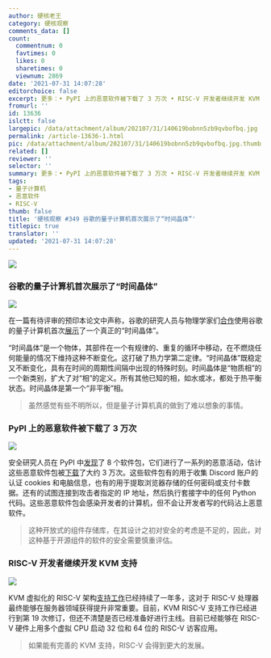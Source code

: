 ```yaml
---
author: 硬核老王
category: 硬核观察
comments_data: []
count:
  commentnum: 0
  favtimes: 0
  likes: 0
  sharetimes: 0
  viewnum: 2869
date: '2021-07-31 14:07:28'
editorchoice: false
excerpt: 更多：• PyPI 上的恶意软件被下载了 3 万次 • RISC-V 开发者继续开发 KVM 支持
fromurl: ''
id: 13636
islctt: false
largepic: /data/attachment/album/202107/31/140619bobnn5zb9qvbofbq.jpg
permalink: /article-13636-1.html
pic: /data/attachment/album/202107/31/140619bobnn5zb9qvbofbq.jpg.thumb.jpg
related: []
reviewer: ''
selector: ''
summary: 更多：• PyPI 上的恶意软件被下载了 3 万次 • RISC-V 开发者继续开发 KVM 支持
tags:
- 量子计算机
- 恶意软件
- RISC-V
thumb: false
title: '硬核观察 #349 谷歌的量子计算机首次展示了“时间晶体”'
titlepic: true
translator: ''
updated: '2021-07-31 14:07:28'
---
```


![](/data/attachment/album/202107/31/140619bobnn5zb9qvbofbq.jpg)


### 谷歌的量子计算机首次展示了“时间晶体”


![](/data/attachment/album/202107/31/140627sezaoaw10necoeaa.jpg)


在一篇有待评审的预印本论文中声称，谷歌的研究人员与物理学家们[合作](https://arxiv.org/abs/2107.13571)使用谷歌的量子计算机首次[展示](https://www.quantamagazine.org/first-time-crystal-built-using-googles-quantum-computer-20210730/)了一个真正的“时间晶体”。


“时间晶体”是一个物体，其部件在一个有规律的、重复的循环中移动，在不燃烧任何能量的情况下维持这种不断变化。这打破了热力学第二定律。“时间晶体”既稳定又不断变化，具有在时间的周期性间隔中出现的特殊时刻。时间晶体是“物质相”的一个新类别，扩大了对“相”的定义。所有其他已知的相，如水或冰，都处于热平衡状态。时间晶体是第一个“非平衡”相。



> 
> 虽然感觉有些不明所以，但是量子计算机真的做到了难以想象的事情。
> 
> 
> 


### PyPI 上的恶意软件被下载了 3 万次


![](/data/attachment/album/202107/31/140655e44ehldtl1tr7l22.jpg)


安全研究人员在 PyPI 中[发现](https://arstechnica.com/gadgets/2021/07/malicious-pypi-packages-caught-stealing-developer-data-and-injecting-code/)了 8 个软件包，它们进行了一系列的恶意活动，估计这些恶意软件包被[下载](https://pepy.tech/)了大约 3 万次。这些软件包有的用于收集 Discord 账户的认证 cookies 和电脑信息，也有的用于提取浏览器存储的任何密码或支付卡数据。还有的试图连接到攻击者指定的 IP 地址，然后执行套接字中的任何 Python 代码。这些恶意软件包会感染开发者的计算机，但不会让开发者写的代码沾上恶意软件。



> 
> 这种开放式的组件存储库，在其设计之初对安全的考虑是不足的，因此，对这种基于开源组件的软件的安全需要慎重评估。
> 
> 
> 


### RISC-V 开发者继续开发 KVM 支持


![](/data/attachment/album/202107/31/140712w2faz723m2hsl2r2.jpg)


KVM 虚拟化的 RISC-V 架构[支持工作](https://lore.kernel.org/lkml/20210727055450.2742868-1-anup.patel@wdc.com/)已经持续了一年多，这对于 RISC-V 处理器最终能够在服务器领域获得提升非常重要。目前，KVM RISC-V 支持工作已经进行到第 19 次修订，但还不清楚是否已经准备好进行主线。目前已经能够在 RISC-V 硬件上用多个虚拟 CPU 启动 32 位和 64 位的 RISC-V 访客应用。



> 
> 如果能有完善的 KVM 支持，RISC-V 会得到更大的发展。
> 
> 
>
